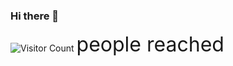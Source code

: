### Hi there 👋 
![Visitor Count](https://profile-counter.glitch.me/didv097/count.svg) 
<span style="font-size: 32px;">people reached</span>
